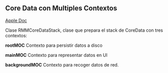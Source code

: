 ## Core Data con Multiples Contextos

[Apple Doc](https://developer.apple.com/library/mac/documentation/Cocoa/Conceptual/CoreData/Articles/cdConcurrency.html)

Clase RMMCoreDataStack, clase que prepara el stack de CoreData con tres contextos:


**rootMOC**
Contexto para persistir datos a disco


**mainMOC**
Contexto para representar datos en UI


**backgroundMOC**
Contexto para recoger datos de red.

